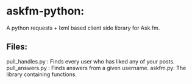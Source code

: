 askfm-python:
==============

A python requests + lxml based client side library for Ask.fm.

Files:
------
pull_handles.py <username>: Finds every user who has liked any of your posts.
pull_answers.py <username>: Finds answers from a given username.
askfm.py: The library containing functions.

